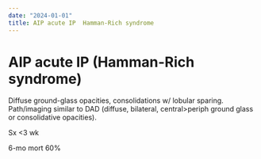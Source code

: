 ```yaml
---
date: "2024-01-01"
title: AIP acute IP  Hamman-Rich syndrome 
---
```


# AIP acute IP (Hamman-Rich syndrome)


Diffuse ground-glass opacities, consolidations w/ lobular sparing. Path/imaging similar to DAD (diffuse, bilateral, central>periph ground glass or consolidative opacities).

Sx <3 wk

6-mo mort 60%
